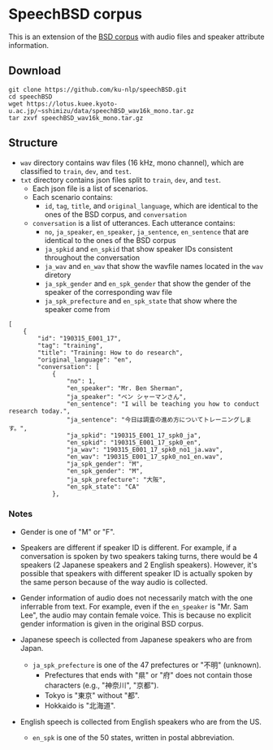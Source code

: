 # SpeechBSD corpus

This is an extension of the [BSD corpus](https://github.com/tsuruoka-lab/BSD) with audio files and speaker attribute information.

## Download

```
git clone https://github.com/ku-nlp/speechBSD.git
cd speechBSD
wget https://lotus.kuee.kyoto-u.ac.jp/~sshimizu/data/speechBSD_wav16k_mono.tar.gz
tar zxvf speechBSD_wav16k_mono.tar.gz
```

## Structure

- `wav` directory contains wav files (16 kHz, mono channel), which are classified to `train`, `dev`, and `test`.
- `txt` directory contains json files split to `train`, `dev`, and `test`.
	- Each json file is a list of scenarios.
	- Each scenario contains:
		- `id`, `tag`, `title`, and `original_language`, which are identical to the ones of the BSD corpus, and `conversation`
	- `conversation` is a list of utterances. Each utterance contains:
		- `no`, `ja_speaker`, `en_speaker`, `ja_sentence`, `en_sentence` that are identical to the ones of the BSD corpus
		- `ja_spkid` and `en_spkid` that show speaker IDs consistent throughout the conversation
		- `ja_wav` and `en_wav` that show the wavfile names located in the `wav` diretory
		- `ja_spk_gender` and `en_spk_gender` that show the gender of the speaker of the corresponding wav file
		- `ja_spk_prefecture` and `en_spk_state` that show where the speaker come from

```
[
    {
        "id": "190315_E001_17",
        "tag": "training",
        "title": "Training: How to do research",
        "original_language": "en",
        "conversation": [
            {
                "no": 1,
                "en_speaker": "Mr. Ben Sherman",
                "ja_speaker": "ベン シャーマンさん",
                "en_sentence": "I will be teaching you how to conduct research today.",
                "ja_sentence": "今日は調査の進め方についてトレーニングします。",
                "ja_spkid": "190315_E001_17_spk0_ja",
                "en_spkid": "190315_E001_17_spk0_en",
                "ja_wav": "190315_E001_17_spk0_no1_ja.wav",
                "en_wav": "190315_E001_17_spk0_no1_en.wav",
                "ja_spk_gender": "M",
                "en_spk_gender": "M",
                "ja_spk_prefecture": "大阪",
                "en_spk_state": "CA"
            },

```


### Notes

- Gender is one of "M" or "F".

- Speakers are different if speaker ID is different.
  For example, if a conversation is spoken by two speakers taking turns, there would be 4 speakers (2 Japanese speakers and 2 English speakers).
  However, it's possible that speakers with different speaker ID is actually spoken by the same person because of the way audio is collected.

- Gender information of audio does not necessarily match with the one inferrable from text.
  For example, even if the `en_speaker` is "Mr. Sam Lee", the audio may contain female voice.
  This is because no explicit gender information is given in the original BSD corpus.

- Japanese speech is collected from Japanese speakers who are from Japan.
	- `ja_spk_prefecture` is one of the 47 prefectures or "不明" (unknown).
		- Prefectures that ends with "県" or "府" does not contain those characters (e.g., "神奈川", "京都").
		- Tokyo is "東京" without "都".
		- Hokkaido is "北海道".

- English speech is collected from English speakers who are from the US.
	- `en_spk` is one of the 50 states, written in postal abbreviation.
